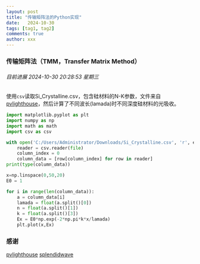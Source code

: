 ```yaml
---
layout: post
title: "传输矩阵法的Python实现"
date:   2024-10-30
tags: [tag1, tag2]
comments: true
author: xxx
---
```




### 传输矩阵法（TMM，Transfer Matrix Method）

###### 目前进展 2024-10-30 20:28:53 星期三
使用`csv`读取Si_Crystalline.csv，包含硅材料的N-K参数，文件来自[pvlighthouse](https://www.pvlighthouse.com.au/refractive-index-library)，然后计算了不同波长(lamada)时不同深度硅材料的光吸收。

```python
import matplotlib.pyplot as plt
import numpy as np
import math as math
import csv as csv

with open('C:/Users/Administrator/Downloads/Si_Crystalline.csv', 'r', encoding='utf-8-sig') as file:
    reader = csv.reader(file)
    column_index = 0
    column_data = [row[column_index] for row in reader]
print(type(column_data))

x=np.linspace(0,50,20)
E0 = 1

for i in range(len(column_data)):
    a = column_data[i]
    lamada = float(a.split()[0])
    n = float(a.split()[1])
    k = float(a.split()[3])
    Ex = E0*np.exp(-2*np.pi*k*x/lamada)
    plt.plot(x,Ex)
```

### 感谢
[pvlighthouse](www.pvlighthouse.com.au)
[splendidwave](www.splendidwave.github.io)
